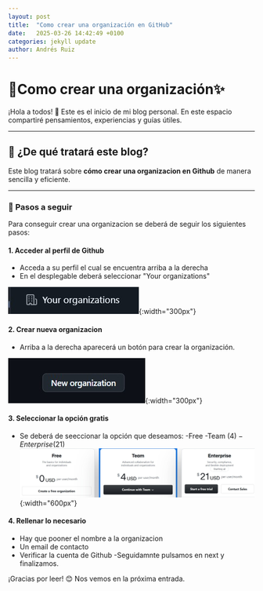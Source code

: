 ```yaml
---
layout: post
title:  "Como crear una organización en GitHub"
date:   2025-03-26 14:42:49 +0100
categories: jekyll update
author: Andrés Ruiz
---
```


# 🌟Como crear una organización✨  

¡Hola a todos! 👋 Este es el inicio de mi blog personal. En este espacio compartiré pensamientos, experiencias y guías útiles.  

---  

## 📌 ¿De qué tratará este blog?  

Este blog tratará sobre **cómo crear una organizacion en Github** de manera sencilla y eficiente.  

---  

### 🚀 Pasos a seguir

Para conseguir crear una organizacion se deberá de seguir los siguientes pasos:

#### 1. **Acceder al perfil de Github**
   - Acceda a su perfil el cual se encuentra arriba a la derecha 
   - En el desplegable deberá seleccionar "Your organizations" 

   ![Your organizations](/assets/img3.jpg){:width="300px"}   

#### 2. **Crear nueva organizacion**
   - Arriba a la derecha aparecerá un botón para crear la organización.

   ![Your organizations](/assets/img4.jpg){:width="300px"} 

#### 3. **Seleccionar la opción gratis**
   - Se deberá de seeccionar la opción que deseamos:
        -Free
        -Team (4$)
        -Enterprise (21$)
    ![Seleccion free](/assets/img5.jpg){:width="600px"}   

#### 4. **Rellenar lo necesario**
   - Hay que pooner el nombre a la organizacion
   - Un email de contacto
   - Verificar la cuenta de Github
   -Seguidamnte pulsamos en next y finalizamos.

¡Gracias por leer! 😊 Nos vemos en la próxima entrada.  